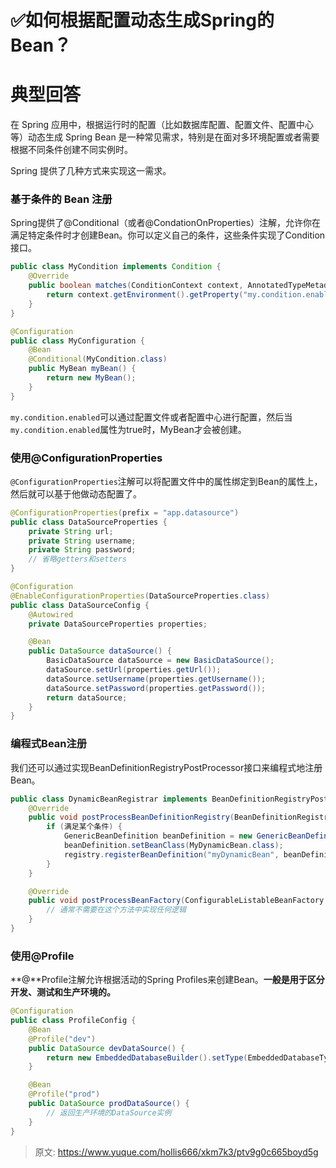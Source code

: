 # ✅如何根据配置动态生成Spring的Bean？

# 典型回答


在 Spring 应用中，根据运行时的配置（比如数据库配置、配置文件、配置中心等）动态生成 Spring Bean 是一种常见需求，特别是在面对多环境配置或者需要根据不同条件创建不同实例时。



Spring 提供了几种方式来实现这一需求。



### <font style="color:rgb(13, 13, 13);">基于条件的 Bean 注册</font>


Spring提供了@Conditional（或者@CondationOnProperties）注解，允许你在满足特定条件时才创建Bean。你可以定义自己的条件，这些条件实现了Condition接口。



```java
public class MyCondition implements Condition {
    @Override
    public boolean matches(ConditionContext context, AnnotatedTypeMetadata metadata) {
        return context.getEnvironment().getProperty("my.condition.enabled", Boolean.class, false);
    }
}

@Configuration
public class MyConfiguration {
    @Bean
    @Conditional(MyCondition.class)
    public MyBean myBean() {
        return new MyBean();
    }
}

```



`my.condition.enabled`可以通过配置文件或者配置中心进行配置，然后当`my.condition.enabled`属性为true时，MyBean才会被创建。



### <font style="color:rgb(13, 13, 13);">使用@ConfigurationProperties</font>


`@ConfigurationProperties`注解可以将配置文件中的属性绑定到Bean的属性上，然后就可以基于他做动态配置了。



```java
@ConfigurationProperties(prefix = "app.datasource")
public class DataSourceProperties {
    private String url;
    private String username;
    private String password;
    // 省略getters和setters
}

@Configuration
@EnableConfigurationProperties(DataSourceProperties.class)
public class DataSourceConfig {
    @Autowired
    private DataSourceProperties properties;

    @Bean
    public DataSource dataSource() {
        BasicDataSource dataSource = new BasicDataSource();
        dataSource.setUrl(properties.getUrl());
        dataSource.setUsername(properties.getUsername());
        dataSource.setPassword(properties.getPassword());
        return dataSource;
    }
}
```



### 编程式Bean注册
我们还可以通过实现BeanDefinitionRegistryPostProcessor接口来编程式地注册Bean。



```java
public class DynamicBeanRegistrar implements BeanDefinitionRegistryPostProcessor {
    @Override
    public void postProcessBeanDefinitionRegistry(BeanDefinitionRegistry registry) throws BeansException {
        if (满足某个条件) {
            GenericBeanDefinition beanDefinition = new GenericBeanDefinition();
            beanDefinition.setBeanClass(MyDynamicBean.class);
            registry.registerBeanDefinition("myDynamicBean", beanDefinition);
        }
    }

    @Override
    public void postProcessBeanFactory(ConfigurableListableBeanFactory beanFactory) throws BeansException {
        // 通常不需要在这个方法中实现任何逻辑
    }
}

```



### 使用@Profile


**<font style="color:rgb(13, 13, 13);">@</font>**Profile注解允许根据活动的Spring Profiles来创建Bean。**一般是用于区分开发、测试和生产环境的。**



```java
@Configuration
public class ProfileConfig {
    @Bean
    @Profile("dev")
    public DataSource devDataSource() {
        return new EmbeddedDatabaseBuilder().setType(EmbeddedDatabaseType.H2).build();
    }

    @Bean
    @Profile("prod")
    public DataSource prodDataSource() {
        // 返回生产环境的DataSource实例
    }
}
```





> 原文: <https://www.yuque.com/hollis666/xkm7k3/ptv9g0c665boyd5g>